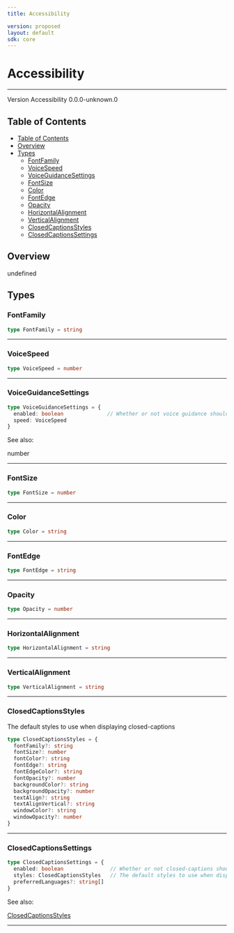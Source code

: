 ```yaml
---
title: Accessibility

version: proposed
layout: default
sdk: core
---
```


# Accessibility
---
Version Accessibility 0.0.0-unknown.0

## Table of Contents
   - [Table of Contents](#table-of-contents)
   - [Overview](#overview)
   - [Types](#types)
     - [FontFamily](#fontfamily)
     - [VoiceSpeed](#voicespeed)
     - [VoiceGuidanceSettings](#voiceguidancesettings)
     - [FontSize](#fontsize)
     - [Color](#color)
     - [FontEdge](#fontedge)
     - [Opacity](#opacity)
     - [HorizontalAlignment](#horizontalalignment)
     - [VerticalAlignment](#verticalalignment)
     - [ClosedCaptionsStyles](#closedcaptionsstyles)
     - [ClosedCaptionsSettings](#closedcaptionssettings)


## Overview
 undefined

## Types

### FontFamily



```typescript
type FontFamily = string
```



---
### VoiceSpeed



```typescript
type VoiceSpeed = number
```



---
### VoiceGuidanceSettings



```typescript
type VoiceGuidanceSettings = {
  enabled: boolean              // Whether or not voice guidance should be enabled by default
  speed: VoiceSpeed
}
```

See also: 

number

---
### FontSize



```typescript
type FontSize = number
```



---
### Color



```typescript
type Color = string
```



---
### FontEdge



```typescript
type FontEdge = string
```



---
### Opacity



```typescript
type Opacity = number
```



---
### HorizontalAlignment



```typescript
type HorizontalAlignment = string
```



---
### VerticalAlignment



```typescript
type VerticalAlignment = string
```



---
### ClosedCaptionsStyles

The default styles to use when displaying closed-captions

```typescript
type ClosedCaptionsStyles = {
  fontFamily?: string
  fontSize?: number
  fontColor?: string
  fontEdge?: string
  fontEdgeColor?: string
  fontOpacity?: number
  backgroundColor?: string
  backgroundOpacity?: number
  textAlign?: string
  textAlignVertical?: string
  windowColor?: string
  windowOpacity?: number
}
```



---
### ClosedCaptionsSettings



```typescript
type ClosedCaptionsSettings = {
  enabled: boolean               // Whether or not closed-captions should be enabled by default
  styles: ClosedCaptionsStyles   // The default styles to use when displaying closed-captions
  preferredLanguages?: string[]
}
```

See also: 

[ClosedCaptionsStyles](#closedcaptionsstyles)

---